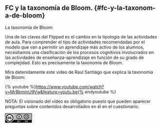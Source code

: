 ## FC y la taxonomía de Bloom. {#fc-y-la-taxonom-a-de-bloom}

La taxonomía de Bloom:

Una de las claves del Flipped es el cambio en la tipología de las actividades de aula. Para comprender el tipo de actividades recomendadas por el modelo que van a permitir un aprendizaje más activo de los alumnos, necesitamos una clasificación de los procesos cognitivos involucrados en las actividades de enseñanza-aprendizaje en función de su grado de complejidad. Esto es precisamente la taxonomía de Bloom.

Mira detenidamente este video de Raul Santiago que explica la taxonomía de Bloom:

{% youtube %}https://www.youtube.com/watch?v=MrBbminU9Vw&feature=youtu.be{% endyoutube %}

NOTA: El visionado del vídeo es obligatorio puesto que pueden aparecer preguntas sobre contenidos desarrollados en él en el cuestionario.

![Licencia Creative Commons](/images/image9.png)